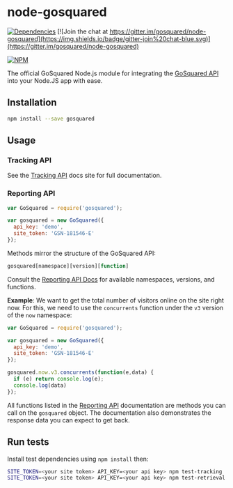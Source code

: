 # node-gosquared

[![Dependencies](https://david-dm.org/gosquared/node-gosquared.svg)](https://david-dm.org/gosquared/node-gosquared)
[![Join the chat at https://gitter.im/gosquared/node-gosquared](https://img.shields.io/badge/gitter-join%20chat-blue.svg)](https://gitter.im/gosquared/node-gosquared)

[![NPM](https://nodei.co/npm/gosquared.png?downloads=true&downloadRank=true&stars=true)](https://www.npmjs.com/package/gosquared)

The official GoSquared Node.js module for integrating the [GoSquared API][docs] into your Node.JS app with ease.

## Installation

```bash
npm install --save gosquared
```

## Usage

### Tracking API

See the [Tracking API][tracking-docs] docs site for full documentation.

### Reporting API

```javascript
var GoSquared = require('gosquared');

var gosquared = new GoSquared({
  api_key: 'demo',
  site_token: 'GSN-181546-E'
});
```

Methods mirror the structure of the GoSquared API:

```javascript
gosquared[namespace][version][function]
```

Consult the [Reporting API Docs][reporting-docs] for available namespaces, versions, and functions.

**Example**: We want to get the total number of visitors online on the site right now. For this, we need to use the `concurrents` function under the `v3` version of the `now` namespace:

```javascript
var GoSquared = require('gosquared');

var gosquared = new GoSquared({
  api_key: 'demo',
  site_token: 'GSN-181546-E'
});

gosquared.now.v3.concurrents(function(e,data) {
  if (e) return console.log(e);
  console.log(data)
});
```

All functions listed in the [Reporting API][reporting-docs] documentation are methods you can call on the ```gosquared``` object. The documentation also demonstrates the response data you can expect to get back.

## Run tests

Install test dependencies using ```npm install``` then:

```bash
SITE_TOKEN=<your site token> API_KEY=<your api key> npm test-tracking
SITE_TOKEN=<your site token> API_KEY=<your api key> npm test-retrieval
```

[reporting-docs]: https://gosquared.com/developer/api/
[tracking-docs]: https://gosquared.com/docs/tracking/api/
[docs]: https://gosquared.com/docs
